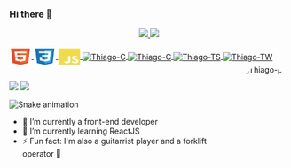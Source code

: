 ### Hi there 👋

<div align="center">
  <a href="https://github.com/ThiagoRazor">
  <img height="180em" src="https://github-readme-stats.vercel.app/api?username=ThiagoRazor&show_icons=true&theme=dark&include_all_commits=true&count_private=true"/>
  <img height="180em" src="https://github-readme-stats.vercel.app/api/top-langs/?username=ThiagoRazor&layout=compact&langs_count=7&theme=dark"/>
</div>

<div style="display: inline_block"><br>
  <img align="center" alt="Thiago-HTML" height="30" width="40" src="https://raw.githubusercontent.com/devicons/devicon/master/icons/html5/html5-original.svg">
  <img align="center" alt="Thiago-CSS" height="30" width="40" src="https://raw.githubusercontent.com/devicons/devicon/master/icons/css3/css3-original.svg">
  <img align="center" alt="Thiago-Js" height="30" width="40" src="https://raw.githubusercontent.com/devicons/devicon/master/icons/javascript/javascript-plain.svg">
  <img align="center" alt="Thiago-C" height="30" width="40" src="https://cdn.jsdelivr.net/gh/devicons/devicon/icons/c/c-original.svg" />     
  <img align="center" alt="Thiago-C" height="30" width="40" src="https://cdn.jsdelivr.net/gh/devicons/devicon/icons/bootstrap/bootstrap-original.svg" />
  <img align="center" alt="Thiago-TS" height="30" width="40" src="https://cdn.jsdelivr.net/gh/devicons/devicon/icons/typescript/typescript-original.svg" /> 
   <img align="center" alt="Thiago-TW" height="30" width="40" src="https://cdn.jsdelivr.net/gh/devicons/devicon/icons/tailwindcss/tailwindcss-plain.svg" />
          
          
  <img align="right" alt="Thiago-pic" height="150" style="border-radius:50px;" src="https://media.licdn.com/dms/image/D4D03AQEIt2xR2m-AOw/profile-displayphoto-shrink_200_200/0/1672543573653?e=1678320000&v=beta&t=sZ4eyQUyZ_arVl8I-3IReNy068Hq81zYoUtCVS6ghYs">
</div>

##

<div> 
  <a href="https://instagram.com/thiago.razor" target="_blank"><img src="https://img.shields.io/badge/-Instagram-%23E4405F?style=for-the-badge&logo=instagram&logoColor=white" target="_blank"></a> 
  <a href = "mailto:thiago.silva@ice.ufjf.br"https://img.shields.io/badge/-Gmail-%23333?style=for-the-badge&logo=gmail&logoColor=white" target="_blank"></a>
  <a href="https://www.linkedin.com/in/thiago-de-oliveira-da-silva-806772255" target="_blank"><img src="https://img.shields.io/badge/-LinkedIn-%230077B5?style=for-the-badge&logo=linkedin&logoColor=white" target="_blank"></a> 
  
 
 ![Snake animation](https://github.com/ThiagoRazor/ThiagoRazor/blob/output/github-contribution-grid-snake.svg)
 
</div>

- 🔭 I’m currently a front-end developer
- 🌱 I’m currently learning ReactJS
- ⚡ Fun fact: I'm also a guitarrist player and a forklift operator 🤣

